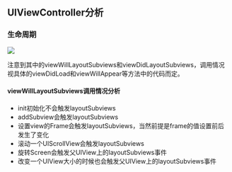 
## UIViewController分析

### 生命周期
![](http://oc98nass3.bkt.clouddn.com/15370956857629.jpg)


注意到其中的viewWillLayoutSubviews和viewDidLayoutSubviews，调用情况视具体的viewDidLoad和viewWillAppear等方法中的代码而定。

#### viewWillLayoutSubviews调用情况分析

*   init初始化不会触发layoutSubviews
*   addSubview会触发layoutSubviews
*   设置view的Frame会触发layoutSubviews，当然前提是frame的值设置前后发生了变化
*   滚动一个UIScrollView会触发layoutSubviews
*   旋转Screen会触发父UIView上的layoutSubviews事件
*   改变一个UIView大小的时候也会触发父UIView上的layoutSubviews事件
